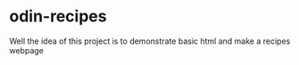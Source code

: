 # odin-recipes
Well the idea of this project is to demonstrate basic html and make a recipes webpage